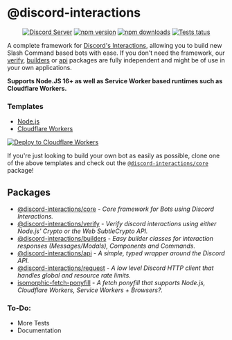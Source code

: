 # @discord-interactions
<div align="center">
  <p>
    <a href="https://discord.gg/BTXJmW4Bh7"><img src="https://img.shields.io/discord/395423304112013334?logo=discord&logoColor=white" alt="Discord Server" /></a>
    <a href="https://www.npmjs.com/package/@discord-interactions/core"><img src="https://img.shields.io/npm/v/@discord-interactions/core.svg?maxAge=3600" alt="npm version" /></a>
    <a href="https://www.npmjs.com/package/@discord-interactions/core"><img src="https://img.shields.io/npm/dt/@discord-interactions/core.svg?maxAge=3600" alt="npm downloads" /></a>
    <a href="https://github.com/ssMMiles/@discord-interactions/core/actions"><img src="https://github.com/ssMMiles/discord-interactions/actions/workflows/tests.yml/badge.svg" alt="Tests tatus" /></a>
  </p>
</div>

A complete framework for [Discord's Interactions](https://discord.com/developers/docs/interactions/receiving-and-responding), allowing you to build new Slash Command based bots with ease. If you don't need the framework, our [verify](./packages/verify/), [builders](./packages/builders/) or [api](./packages/api/) packages are fully independent and might be of use in your own applications.

**Supports Node.JS 16+ as well as Service Worker based runtimes such as Cloudflare Workers.**

### Templates
 - [Node.js](https://github.com/ssMMiles/discord-interactions-node)
 - [Cloudflare Workers](https://github.com/ssMMiles/discord-interactions-worker)

[![Deploy to Cloudflare Workers](https://deploy.workers.cloudflare.com/button)](https://deploy.workers.cloudflare.com/?url=https://github.com/ssMMiles/discord-interactions-worker)

If you're just looking to build your own bot as easily as possible, clone one of the above templates and check out the [`@discord-interactions/core`](./packages/core) package!

## Packages
 - [@discord-interactions/core](./packages/core) - *Core framework for Bots using Discord Interactions.*
 - [@discord-interactions/verify](./packages/verify) - *Verify discord interactions using either Node.js' Crypto or the Web SubtleCrypto API.*
 - [@discord-interactions/builders](./packages/builders) - *Easy builder classes for interaction responses (Messages/Modals), Components and Commands.*
 - [@discord-interactions/api](./packages/api) - *A simple, typed wrapper around the Discord API.*
 - [@discord-interactions/request](./packages/request) - *A low level Discord HTTP client that handles global and resource rate limits.*
 - [isomorphic-fetch-ponyfill](./packages/isomorphic-fetch-ponyfill) - *A fetch ponyfill that supports Node.js, Cloudflare Workers, Service Workers + Browsers?.*

### To-Do:
 - More Tests
 - Documentation
